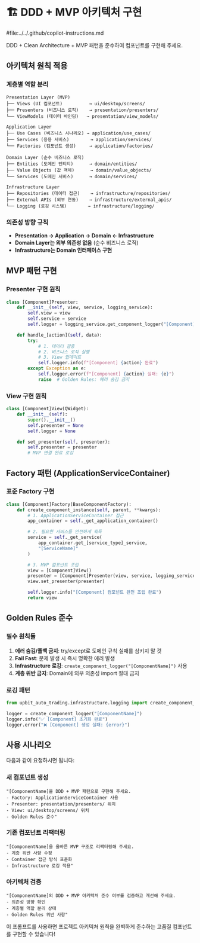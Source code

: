 # 🏗️ DDD + MVP 아키텍처 구현

#file:../../.github/copilot-instructions.md

DDD + Clean Architecture + MVP 패턴을 준수하여 컴포넌트를 구현해 주세요.

## 아키텍처 원칙 적용

### 계층별 역할 분리
```
Presentation Layer (MVP)
├── Views (UI 컴포넌트)          → ui/desktop/screens/
├── Presenters (비즈니스 로직)    → presentation/presenters/
└── ViewModels (데이터 바인딩)   → presentation/view_models/

Application Layer
├── Use Cases (비즈니스 시나리오) → application/use_cases/
├── Services (응용 서비스)        → application/services/
└── Factories (컴포넌트 생성)     → application/factories/

Domain Layer (순수 비즈니스 로직)
├── Entities (도메인 엔티티)      → domain/entities/
├── Value Objects (값 객체)      → domain/value_objects/
└── Services (도메인 서비스)      → domain/services/

Infrastructure Layer
├── Repositories (데이터 접근)    → infrastructure/repositories/
├── External APIs (외부 연동)    → infrastructure/external_apis/
└── Logging (로깅 시스템)        → infrastructure/logging/
```

### 의존성 방향 규칙
- **Presentation → Application → Domain ← Infrastructure**
- **Domain Layer는 외부 의존성 없음** (순수 비즈니스 로직)
- **Infrastructure는 Domain 인터페이스 구현**

## MVP 패턴 구현

### Presenter 구현 원칙
```python
class [Component]Presenter:
    def __init__(self, view, service, logging_service):
        self.view = view
        self.service = service
        self.logger = logging_service.get_component_logger("[Component]Presenter")

    def handle_[action](self, data):
        try:
            # 1. 데이터 검증
            # 2. 비즈니스 로직 실행
            # 3. View 업데이트
            self.logger.info(f"[Component] {action} 완료")
        except Exception as e:
            self.logger.error(f"[Component] {action} 실패: {e}")
            raise  # Golden Rules: 에러 숨김 금지
```

### View 구현 원칙
```python
class [Component]View(QWidget):
    def __init__(self):
        super().__init__()
        self.presenter = None
        self.logger = None

    def set_presenter(self, presenter):
        self.presenter = presenter
        # MVP 연결 완료 로깅
```

## Factory 패턴 (ApplicationServiceContainer)

### 표준 Factory 구현
```python
class [Component]Factory(BaseComponentFactory):
    def create_component_instance(self, parent, **kwargs):
        # 1. ApplicationServiceContainer 접근
        app_container = self._get_application_container()

        # 2. 필요한 서비스들 안전하게 획득
        service = self._get_service(
            app_container.get_[service_type]_service,
            "[ServiceName]"
        )

        # 3. MVP 컴포넌트 조립
        view = [Component]View()
        presenter = [Component]Presenter(view, service, logging_service)
        view.set_presenter(presenter)

        self.logger.info("[Component] 컴포넌트 완전 조립 완료")
        return view
```

## Golden Rules 준수

### 필수 원칙들
1. **에러 숨김/폴백 금지**: try/except로 도메인 규칙 실패를 삼키지 말 것
2. **Fail Fast**: 문제 발생 시 즉시 명확한 에러 발생
3. **Infrastructure 로깅**: `create_component_logger("[ComponentName]")` 사용
4. **계층 위반 금지**: Domain에 외부 의존성 import 절대 금지

### 로깅 패턴
```python
from upbit_auto_trading.infrastructure.logging import create_component_logger

logger = create_component_logger("[ComponentName]")
logger.info("✅ [Component] 초기화 완료")
logger.error("❌ [Component] 생성 실패: {error}")
```

## 사용 시나리오

다음과 같이 요청하시면 됩니다:

### 새 컴포넌트 생성
```
"[ComponentName]을 DDD + MVP 패턴으로 구현해 주세요.
- Factory: ApplicationServiceContainer 사용
- Presenter: presentation/presenters/ 위치
- View: ui/desktop/screens/ 위치
- Golden Rules 준수"
```

### 기존 컴포넌트 리팩터링
```
"[ComponentName]을 올바른 MVP 구조로 리팩터링해 주세요.
- 계층 위반 사항 수정
- Container 접근 방식 표준화
- Infrastructure 로깅 적용"
```

### 아키텍처 검증
```
"[ComponentName]의 DDD + MVP 아키텍처 준수 여부를 검증하고 개선해 주세요.
- 의존성 방향 확인
- 계층별 역할 분리 상태
- Golden Rules 위반 사항"
```

이 프롬프트를 사용하면 프로젝트 아키텍처 원칙을 완벽하게 준수하는 고품질 컴포넌트를 구현할 수 있습니다!
